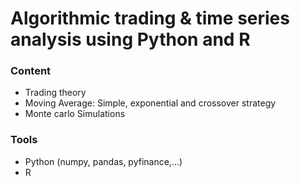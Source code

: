 # Algorithmic trading & time series analysis using Python and R

### Content

- Trading theory
- Moving Average:  Simple, exponential and crossover strategy
- Monte carlo Simulations

### Tools

- Python (numpy, pandas, pyfinance,...)
- R
